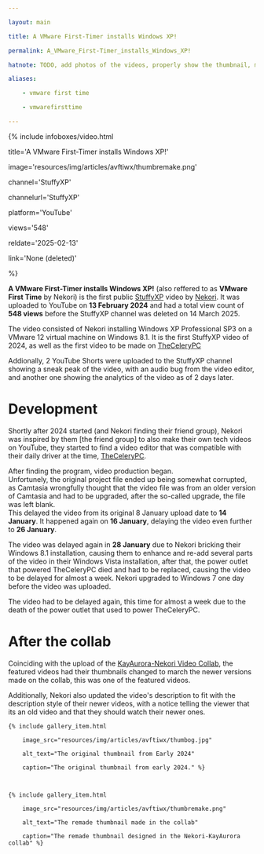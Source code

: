 ```yaml
---

layout: main

title: A VMware First-Timer installs Windows XP!

permalink: A_VMware_First-Timer_installs_Windows_XP!

hatnote: TODO, add photos of the videos, properly show the thumbnail, move the og thumbnail from my [nekori's] phone and explain what happened in the video

aliases:

    - vmware first time

    - vmwarefirsttime

---
```




{% include infoboxes/video.html

title='A VMware First-Timer installs Windows XP!'

image='resources/img/articles/avftiwx/thumbremake.png'

channel='StuffyXP'

channelurl='StuffyXP'

platform='YouTube'

views='548'

reldate='2025-02-13'

link='None (deleted)'

%}



**A VMware First-Timer installs Windows XP!** (also reffered to as **VMware First Time** by Nekori) is the first public [StuffyXP](StuffyXP) video by [Nekori](Nekori). It was uploaded to YouTube on **13 February 2024** and had a total view count of **548 views** before the StuffyXP channel was deleted on 14 March 2025.



The video consisted of Nekori installing Windows XP Professional SP3 on a VMware 12 virtual machine on Windows 8.1. It is the first StuffyXP video of 2024, as well as the first video to be made on [TheCeleryPC](TheCeleryPC)



Addionally, 2 YouTube Shorts were uploaded to the StuffyXP channel showing a sneak peak of the video, with an audio bug from the video editor, and another one showing the analytics of the video as of 2 days later.



# Development



Shortly after 2024 started (and Nekori finding their friend group), Nekori was inspired by them [the friend group] to also make their own tech videos on YouTube, they started to find a video editor that was compatible with their daily driver at the time, [TheCeleryPC](TheCeleryPC).



After finding the program, video production began.<br>Unfortunely, the original project file ended up being somewhat corrupted, as Camtasia wrongfully thought that the video file was from an older version of Camtasia and had to be upgraded, after the so-called upgrade, the file was left blank.<br>This delayed the video from its original 8 January upload date to **14 January**. It happened again on **16 January**, delaying the video even further to **26 January**.



The video was delayed again in **28 January** due to Nekori bricking their Windows 8.1 installation, causing them to enhance and re-add several parts of the video in their Windows Vista installation, after that, the power outlet that powered TheCeleryPC died and had to be replaced, causing the video to be delayed for almost a week. Nekori upgraded to Windows 7 one day before the video was uploaded.



The video had to be delayed again, this time for almost a week due to the death of the power outlet that used to power TheCeleryPC.



# After the collab



Coinciding with the upload of the [KayAurora-Nekori Video Collab](KayAurora_and_Nekori_Collab), the featured videos had their thumbnails changed to march the newer versions made on the collab, this was one of the featured videos.



Additionally, Nekori also updated the video's description to fit with the description style of their newer videos, with a notice telling the viewer that its an old video and that they should watch their newer ones.



<div class="wiki-gallery">

    {% include gallery_item.html 

        image_src="resources/img/articles/avftiwx/thumbog.jpg" 

        alt_text="The original thumbnail from Early 2024" 

        caption="The original thumbnail from early 2024." %}



    {% include gallery_item.html 

        image_src="resources/img/articles/avftiwx/thumbremake.png" 

        alt_text="The remade thumbnail made in the collab" 

        caption="The remade thumbnail designed in the Nekori-KayAurora collab" %}

</div>